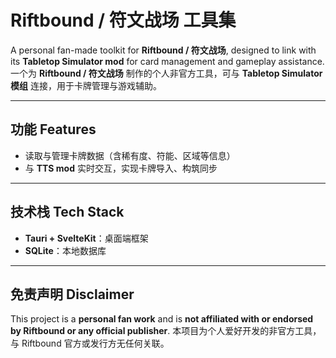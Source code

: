 # Riftbound / 符文战场 工具集

A personal fan-made toolkit for **Riftbound / 符文战场**, designed to link with its **Tabletop Simulator mod** for card management and gameplay assistance.
一个为 **Riftbound / 符文战场** 制作的个人非官方工具，可与 **Tabletop Simulator 模组** 连接，用于卡牌管理与游戏辅助。

---

## 功能 Features

* 读取与管理卡牌数据（含稀有度、符能、区域等信息）
* 与 **TTS mod** 实时交互，实现卡牌导入、构筑同步
<!-- * 支持本地数据库缓存与离线浏览 -->

---

## 技术栈 Tech Stack

* **Tauri + SvelteKit**：桌面端框架
* **SQLite**：本地数据库

---

## 免责声明 Disclaimer

This project is a **personal fan work** and is **not affiliated with or endorsed by Riftbound or any official publisher**.
本项目为个人爱好开发的非官方工具，与 Riftbound 官方或发行方无任何关联。
